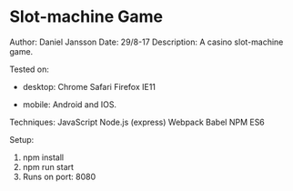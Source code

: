 # Slot-machine Game

Author: Daniel Jansson
Date: 29/8-17
Description: A casino slot-machine game.

Tested on:
  - desktop:
    Chrome
    Safari
    Firefox
    IE11

  - mobile:
    Android and IOS.

Techniques:
    JavaScript
    Node.js (express)
    Webpack
    Babel
    NPM
    ES6

Setup:
1. npm install
2. npm run start
3. Runs on port: 8080
